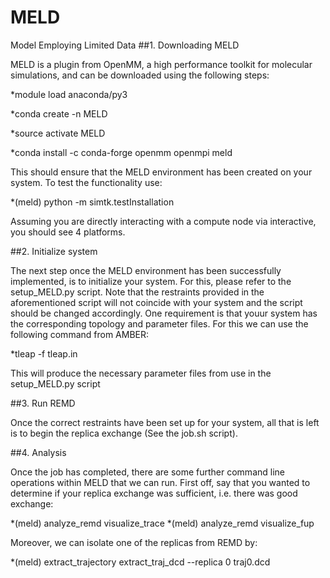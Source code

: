# MELD
Model Employing Limited Data
##1. Downloading MELD

MELD is a plugin from OpenMM, a high performance toolkit for molecular simulations, and can be downloaded using the following steps: 

*module load anaconda/py3 

*conda create -n MELD 

*source activate MELD

*conda install -c conda-forge openmm openmpi meld

This should ensure that the MELD environment has been created on your system. To test the functionality use: 

*(meld) python -m simtk.testInstallation

Assuming you are directly interacting with a compute node via interactive, you should see 4 platforms.

##2. Initialize system

The next step once the MELD environment has been successfully implemented, is to initialize your system. For this, please refer to the setup_MELD.py script. 
Note that the restraints provided in the aforementioned script will not coincide with your system and the script should be changed accordingly. One requirement is that youur system has the corresponding topology and parameter files. For this we can use the following command from AMBER:

*tleap -f tleap.in

This will produce the necessary parameter files from use in the setup_MELD.py script

##3. Run REMD

Once the correct restraints have been set up for your system, all that is left is to begin the replica exchange (See the job.sh script).

##4. Analysis

Once the job has completed, there are some further command line operations within MELD that we can run. First off, say that you wanted to determine if your replica exchange was sufficient, i.e. there was good exchange: 

*(meld) analyze_remd visualize_trace 
*(meld) analyze_remd visualize_fup

Moreover, we can isolate one of the replicas from REMD by: 

*(meld) extract_trajectory extract_traj_dcd --replica 0 traj0.dcd 

